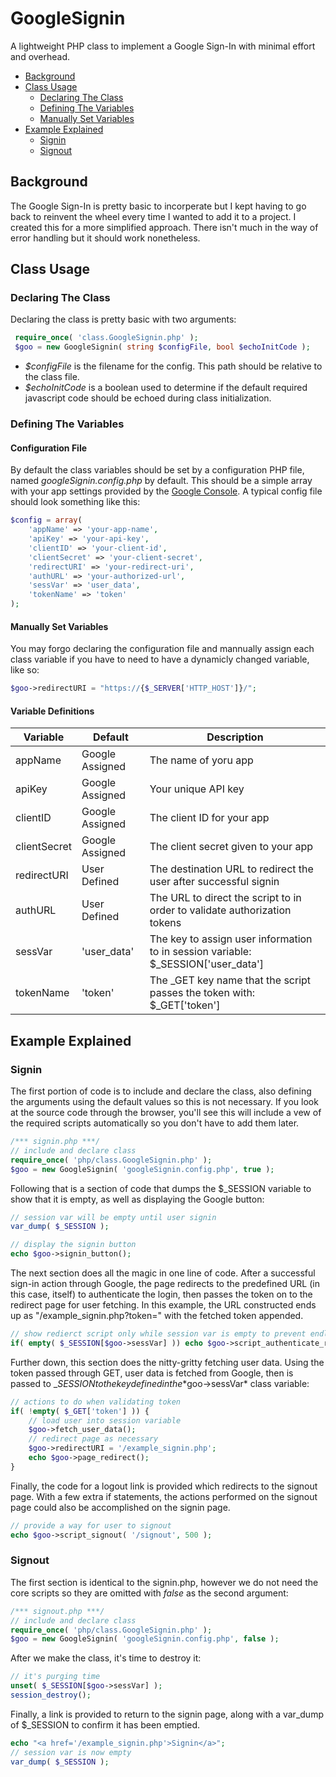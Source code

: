 # GoogleSignin
A lightweight PHP class to implement a Google Sign-In with minimal effort and overhead.
- [Background](#background)
- [Class Usage](#class-usage)
  - [Declaring The Class](#declaring-the-class)
  - [Defining The Variables](#defining-the-variables)
  - [Manually Set Variables](#manually-set-variables)
- [Example Explained](#example-explained)
  - [Signin](#signin)
  - [Signout](#signout)

## Background
The Google Sign-In is pretty basic to incorperate but I kept having to go back to reinvent the wheel every time I wanted to add it to a project. I created this for a more simplified approach. There isn't much in the way of error handling but it should work nonetheless.

## Class Usage
### Declaring The Class
Declaring the class is pretty basic with two arguments:
```PHP
 require_once( 'class.GoogleSignin.php' );
 $goo = new GoogleSignin( string $configFile, bool $echoInitCode );
```
- *$configFile* is the filename for the config. This path should be relative to the class file.
- *$echoInitCode* is a boolean used to determine if the default required javascript code should be echoed during class initialization.
### Defining The Variables
#### Configuration File
By default the class variables should be set by a configuration PHP file, named *googleSignin.config.php* by default. This should be a simple array with your app settings provided by the [Google Console](https://console.developers.google.com/apis/credentials). A typical config file should look something like this:
```PHP
$config = array(
    'appName' => 'your-app-name',
    'apiKey' => 'your-api-key',
    'clientID' => 'your-client-id',
    'clientSecret' => 'your-client-secret',
    'redirectURI' => 'your-redirect-uri',
    'authURL' => 'your-authorized-url',
    'sessVar' => 'user_data',
    'tokenName' => 'token'
);
```
#### Manually Set Variables
You may forgo declaring the configuration file and mannually assign each class variable if you have to need to have a dynamicly changed variable, like so:
```PHP
$goo->redirectURI = "https://{$_SERVER['HTTP_HOST']}/";
```
#### Variable Definitions
| Variable | Default | Description |
| --- | --- | --- |
| appName | Google Assigned | The name of yoru app |
| apiKey | Google Assigned | Your unique API key |
| clientID | Google Assigned | The client ID for your app |
| clientSecret | Google Assigned | The client secret given to your app |
| redirectURI | User Defined | The destination URL to redirect the user after successful signin |
| authURL | User Defined | The URL to direct the script to in order to validate authorization tokens |
| sessVar | 'user_data' | The key to assign user information to in session variable: $\_SESSION\['user_data'] |
| tokenName | 'token' | The \_GET key name that the script passes the token with: $\_GET\['token'] |

## Example Explained
### Signin
The first portion of code is to include and declare the class, also defining the arguments using the default values so this is not necessary. If you look at the source code through the browser, you'll see this will include a vew of the required scripts automatically so you don't have to add them later.
```PHP
/*** signin.php ***/
// include and declare class
require_once( 'php/class.GoogleSignin.php' );
$goo = new GoogleSignin( 'googleSignin.config.php', true );
```
Following that is a section of code that dumps the $\_SESSION variable to show that it is empty, as well as displaying the Google button:
```PHP
// session var will be empty until user signin
var_dump( $_SESSION );

// display the signin button
echo $goo->signin_button();
```
The next section does all the magic in one line of code. After a successful sign-in action through Google, the page redirects to the predefined URL (in this case, itself) to authenticate the login, then passes the token on to the redirect page for user fetching. In this example, the URL constructed ends up as "/example_signin.php?token=" with the fetched token appended.
```PHP
// show redierct script only while session var is empty to prevent endless loop
if( empty( $_SESSION[$goo->sessVar] )) echo $goo->script_authenticate_redirect( $goo->authURL .'?'. $goo->tokenName .'=' );
```
Further down, this section does the nitty-gritty fetching user data. Using the token passed through GET, user data is fetched from Google, then is passed to $\_SESSION to the key defined in the *$goo->sessVar* class variable:
```PHP
// actions to do when validating token
if( !empty( $_GET['token'] )) {
	// load user into session variable
	$goo->fetch_user_data();
	// redirect page as necessary
	$goo->redirectURI = '/example_signin.php';
	echo $goo->page_redirect();
}
```
Finally, the code for a logout link is provided which redirects to the signout page. With a few extra if statements, the actions performed on the signout page could also be accomplished on the signin page.
```PHP
// provide a way for user to signout
echo $goo->script_signout( '/signout', 500 );
```
### Signout
The first section is identical to the signin.php, however we do not need the core scripts so they are omitted with *false* as the second argument:
```PHP
/*** signout.php ***/
// include and declare class
require_once( 'php/class.GoogleSignin.php' );
$goo = new GoogleSignin( 'googleSignin.config.php', false );
```
After we make the class, it's time to destroy it:
```PHP
// it's purging time
unset( $_SESSION[$goo->sessVar] );
session_destroy();
```
Finally, a link is provided to return to the signin page, along with a var_dump of $\_SESSION to confirm it has been emptied.
```PHP
echo "<a href='/example_signin.php'>Signin</a>";
// session var is now empty
var_dump( $_SESSION );
```

